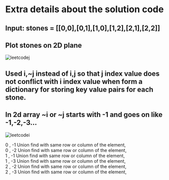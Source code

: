 # Extra details about the solution code

## Input: stones = [[0,0],[0,1],[1,0],[1,2],[2,1],[2,2]]

## Plot stones on 2D plane

![leetcodej](https://user-images.githubusercontent.com/46225357/116290190-d6842800-a7b0-11eb-84c2-6cce685ba023.png)

## Used i,~j instead of i,j so that j index value does not conflict with i index value when form a dictionary for storing key value pairs for each stone. 

## In 2d array ~i or ~j starts with -1 and goes on like -1,-2,-3...

![leetcodei](https://user-images.githubusercontent.com/46225357/116290227-e439ad80-a7b0-11eb-83cd-cbbbc58bf3ca.png)

<p>
 0 , -1 Union find with same row or column of the element,<br>
 0 , -2 Union find with same row or column of the element,<br>
 1 , -1 Union find with same row or column of the element,<br>
 1 , -3 Union find with same row or column of the element,<br>
 2 , -2 Union find with same row or column of the element,<br>
 2 , -3 Union find with same row or column of the element,<br>
</p>
